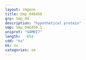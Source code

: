 ```yaml
---
layout: smgene
title: Smp_046450
grp: Smp_04
description: "hypothetical protein"
smp: Smp_046450.1
uniprot: "G4M0I7"
length:   654
cdd: "ns"
kk: ns
categories: sm
---
```

